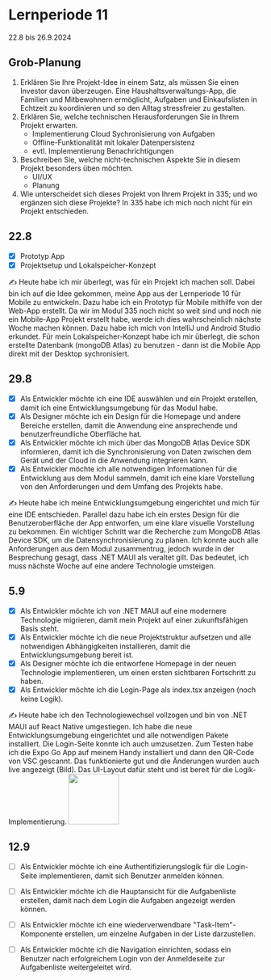 # Lernperiode 11

22.8 bis 26.9.2024

## Grob-Planung

1. Erklären Sie Ihre Projekt-Idee in einem Satz, als müssen Sie einen Investor davon überzeugen.
   Eine Haushaltsverwaltungs-App, die Familien und Mitbewohnern ermöglicht, Aufgaben und Einkaufslisten in Echtzeit zu koordinieren und so den Alltag stressfreier zu gestalten.
2. Erklären Sie, welche technischen Herausforderungen Sie in Ihrem Projekt erwarten.
   - Implementierung Cloud Sychronisierung von Aufgaben
   - Offline-Funktionalität mit lokaler Datenpersistenz
   - evtl. Implementierung Benachrichtigungen
3. Beschreiben Sie, welche nicht-technischen Aspekte Sie in diesem Projekt besonders üben möchten.
   - UI/UX
   - Planung
4. Wie unterscheidet sich dieses Projekt von Ihrem Projekt in 335; und wo ergänzen sich diese Projekte?
   In 335 habe ich mich noch nicht für ein Projekt entschieden.

## 22.8

- [x] Prototyp App
- [x] Projektsetup und Lokalspeicher-Konzept

✍️ Heute habe ich mir überlegt, was für ein Projekt ich machen soll. Dabei bin ich auf die Idee gekommen, meine App aus der Lernperiode 10 für Mobile zu entwickeln. Dazu habe ich ein Prototyp für Mobile mithilfe von der Web-App erstellt. Da wir im Modul 335 noch nicht so weit sind und noch nie ein Mobile-App Projekt erstellt habe, werde ich dies wahrscheinlich nächste Woche machen können. Dazu habe ich mich von IntelliJ und Android Studio erkundet. Für mein Lokalspeicher-Konzept habe ich mir überlegt, die schon erstellte Datenbank (mongoDB Atlas) zu benutzen - dann ist die Mobile App direkt mit der Desktop sychronisiert.

## 29.8

- [x] Als Entwickler möchte ich eine IDE auswählen und ein Projekt erstellen, damit ich eine Entwicklungsumgebung für das Modul habe.
- [x] Als Designer möchte ich ein Design für die Homepage und andere Bereiche erstellen, damit die Anwendung eine ansprechende und benutzerfreundliche Oberfläche hat.
- [x] Als Entwickler möchte ich mich über das MongoDB Atlas Device SDK informieren, damit ich die Synchronisierung von Daten zwischen dem Gerät und der Cloud in die Anwendung integrieren kann.
- [x] Als Entwickler möchte ich alle notwendigen Informationen für die Entwicklung aus dem Modul sammeln, damit ich eine klare Vorstellung von den Anforderungen und dem Umfang des Projekts habe.

✍️ Heute habe ich meine Entwicklungsumgebung eingerichtet und mich für eine IDE entschieden. Parallel dazu habe ich ein erstes Design für die Benutzeroberfläche der App entworfen, um eine klare visuelle Vorstellung zu bekommen. Ein wichtiger Schritt war die Recherche zum MongoDB Atlas Device SDK, um die Datensynchronisierung zu planen. Ich konnte auch alle Anforderungen aus dem Modul zusammentrug, jedoch wurde in der Besprechung gesagt, dass .NET MAUI als veraltet gilt. Das bedeutet, ich muss nächste Woche auf eine andere Technologie umsteigen.

## 5.9

- [x] Als Entwickler möchte ich von .NET MAUI auf eine modernere Technologie migrieren, damit mein Projekt auf einer zukunftsfähigen Basis steht.
- [x] Als Entwickler möchte ich die neue Projektstruktur aufsetzen und alle notwendigen Abhängigkeiten installieren, damit die Entwicklungsumgebung bereit ist.
- [x] Als Designer möchte ich die entworfene Homepage in der neuen Technologie implementieren, um einen ersten sichtbaren Fortschritt zu haben.
- [x] Als Entwickler möchte ich die Login-Page als index.tsx anzeigen (noch keine Logik).

✍️ Heute habe ich den Technologiewechsel vollzogen und bin von .NET MAUI auf React Native umgestiegen. Ich habe die neue Entwicklungsumgebung eingerichtet und alle notwendigen Pakete installiert. Die Login-Seite konnte ich auch umzusetzen. Zum Testen habe ich die Expo Go App auf meinem Handy installiert und dann den QR-Code von VSC gescannt. Das funktionierte gut und die Änderungen wurden auch live angezeigt (Bild). Das UI-Layout dafür steht und ist bereit für die Logik-Implementierung.
<img src="https://github.com/user-attachments/assets/79881076-5b80-4b49-9451-283e6ce543b5" height="100">

## 12.9

- [ ] Als Entwickler möchte ich eine Authentifizierungslogik für die Login-Seite implementieren, damit sich Benutzer anmelden können.
- [ ] Als Entwickler möchte ich die Hauptansicht für die Aufgabenliste erstellen, damit nach dem Login die Aufgaben angezeigt werden können.
- [ ] Als Entwickler möchte ich eine wiederverwendbare "Task-Item"-Komponente erstellen, um einzelne Aufgaben in der Liste darzustellen.
- [ ] Als Entwickler möchte ich die Navigation einrichten, sodass ein Benutzer nach erfolgreichem Login von der Anmeldeseite zur Aufgabenliste weitergeleitet wird.

